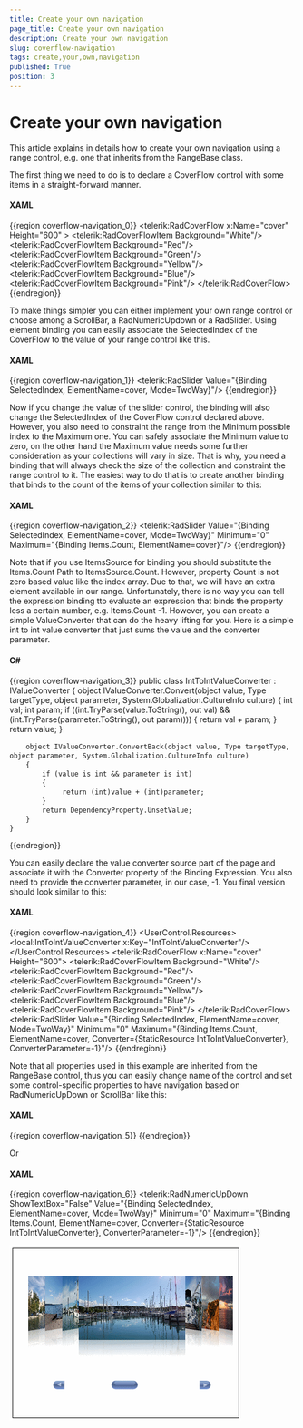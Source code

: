 ```yaml
---
title: Create your own navigation
page_title: Create your own navigation
description: Create your own navigation
slug: coverflow-navigation
tags: create,your,own,navigation
published: True
position: 3
---
```


# Create your own navigation

This article explains in details how to create your own navigation using a range control, e.g. one that inherits from the RangeBase class.

The first thing we need to do is to declare a CoverFlow control with some items in a straight-forward manner.

#### __XAML__

{{region coverflow-navigation_0}}
	<StackPanel x:Name="LayoutRoot">
	   <telerik:RadCoverFlow x:Name="cover" Height="600" >
			<telerik:RadCoverFlowItem Background="White"/>
			<telerik:RadCoverFlowItem Background="Red"/>
			<telerik:RadCoverFlowItem Background="Green"/>
			<telerik:RadCoverFlowItem Background="Yellow"/>
			<telerik:RadCoverFlowItem Background="Blue"/>
			<telerik:RadCoverFlowItem Background="Pink"/>
	   </telerik:RadCoverFlow>
	</StackPanel>
{{endregion}}

To make things simpler you can either implement your own range control or choose among a ScrollBar, a RadNumericUpdown or a RadSlider. Using element binding you can easily associate the SelectedIndex of the CoverFlow to the value of your range control like this.

#### __XAML__

{{region coverflow-navigation_1}}
	<telerik:RadSlider Value="{Binding SelectedIndex, ElementName=cover, Mode=TwoWay}"/>
{{endregion}}

Now if you change the value of the slider control, the binding will also change the SelectedIndex of the CoverFlow control declared above. However, you also need to constraint the range from the Minimum possible index to the Maximum one. You can safely associate the Minimum value to zero, on the other hand the Maximum value needs some further consideration as your collections will vary in size. That is why, you need a binding that will always check the size of the collection and constraint the range control to it. The easiest way to do that is to create another binding that binds to the count of the items of your collection similar to this:

#### __XAML__

{{region coverflow-navigation_2}}
	<telerik:RadSlider Value="{Binding SelectedIndex, ElementName=cover, Mode=TwoWay}" Minimum="0" 
			Maximum="{Binding Items.Count, ElementName=cover}"/>
{{endregion}}

Note that if you use ItemsSource for binding you should substitute the Items.Count Path to ItemsSource.Count. However, property Count is not zero based value like the index array. Due to that, we will have an extra element available in our range. Unfortunately, there is no way you can tell the expression binding tto evaluate an expression that binds the property less a certain number, e.g. Items.Count -1. However, you can create a simple ValueConverter that can do the heavy lifting for you. Here is a simple int to int value converter that just sums the value and the converter parameter.

#### __C#__

{{region coverflow-navigation_3}}
	public class IntToIntValueConverter : IValueConverter
	{
		object IValueConverter.Convert(object value, Type targetType, object parameter, System.Globalization.CultureInfo culture)
		{
			int val;
			int param;
			if ((int.TryParse(value.ToString(), out val) && (int.TryParse(parameter.ToString(), out param))))
			{
				 return val + param;
			}
			return value;
		}

		object IValueConverter.ConvertBack(object value, Type targetType, object parameter, System.Globalization.CultureInfo culture)
		{
			if (value is int && parameter is int)
			{
				 return (int)value + (int)parameter;
			}
			return DependencyProperty.UnsetValue;
		}
	}
{{endregion}}

You can easily declare the value converter source part of the page and associate it with the Converter property of the Binding Expression. You also need to provide the converter parameter, in our case, -1. You final version should look similar to this:

#### __XAML__

{{region coverflow-navigation_4}}
	<UserControl.Resources>
	       <local:IntToIntValueConverter x:Key="IntToIntValueConverter"/>
	</UserControl.Resources>
	<StackPanel x:Name="LayoutRoot">
	       <telerik:RadCoverFlow x:Name="cover" Height="600">
	              <telerik:RadCoverFlowItem Background="White"/>
	              <telerik:RadCoverFlowItem Background="Red"/>
	              <telerik:RadCoverFlowItem Background="Green"/>
	              <telerik:RadCoverFlowItem Background="Yellow"/>
	              <telerik:RadCoverFlowItem Background="Blue"/>
	              <telerik:RadCoverFlowItem Background="Pink"/>
	       </telerik:RadCoverFlow>
	       <telerik:RadSlider Value="{Binding SelectedIndex, ElementName=cover, Mode=TwoWay}" Minimum="0" 
			Maximum="{Binding Items.Count, ElementName=cover, Converter={StaticResource IntToIntValueConverter}, ConverterParameter=-1}"/>
	</StackPanel>
{{endregion}}

Note that all properties used in this example are inherited from the RangeBase control, thus you can easily change name of the control and set some control-specific properties to have navigation based on RadNumericUpDown or ScrollBar like this:


#### __XAML__

{{region coverflow-navigation_5}}
	<ScrollBar Orientation="Horizontal" Value="{Binding SelectedIndex, ElementName=cover, Mode=TwoWay}" Minimum="0" 
			Maximum="{Binding Items.Count, ElementName=cover, Converter={StaticResource IntToIntValueConverter}, ConverterParameter=-1}"/>
{{endregion}}

Or

#### __XAML__

{{region coverflow-navigation_6}}
	<telerik:RadNumericUpDown ShowTextBox="False" Value="{Binding SelectedIndex, ElementName=cover, Mode=TwoWay}" Minimum="0" 
			Maximum="{Binding Items.Count, ElementName=cover, Converter={StaticResource IntToIntValueConverter}, ConverterParameter=-1}"/>
{{endregion}}

![](images/RadCoverFlow_Features12.gif)
